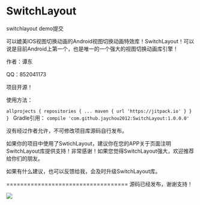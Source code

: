 SwitchLayout
============

switchlayout demo提交


可以媲美IOS视图切换动画的Android视图切换动画特效库！SwitchLayout！可以说是目前Android上第一个，也是唯一的一个强大的视图切换动画库引擎！

 

作者：谭东

QQ：852041173

项目开源！

使用方法：

`allprojects {
		repositories {
			...
			maven { url 'https://jitpack.io' }
		}
	}
 `
 Gradle引用：
 `
 compile 'com.github.jaychou2012:SwitchLayout:1.0.0.0'
 `

没有经过作者允许，不可修改项目库源码自行发布。

如果你的项目中使用了SwtichLayout，建议你在您的APP关于页面注明SwitchLayout库提供支持！非常感谢！如果您觉得SwitchLayout强大，欢迎推荐给你们的朋友。

如果有什么建议，也可以反馈给我，会及时升级SwitchLayout库。

===================================
源码已经发布，谢谢支持！

![](https://github.com/jaychou2012/SwitchLayout/blob/master/Screenshot_20170829-134421.png)  
